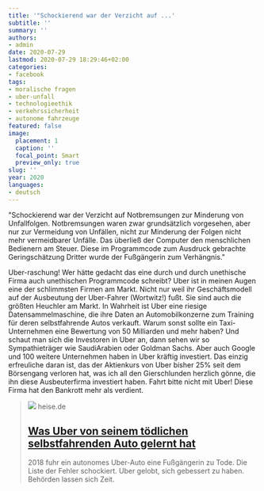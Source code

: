 ```yaml
---
title: '"Schockierend war der Verzicht auf ...'
subtitle: ''
summary: ''
authors:
- admin
date: 2020-07-29
lastmod: 2020-07-29 18:29:46+02:00
categories:
- facebook
tags:
- moralische fragen
- uber-unfall
- technologieethik
- verkehrssicherheit
- autonome fahrzeuge
featured: false
image:
  placement: 1
  caption: ''
  focal_point: Smart
  preview_only: true
slug: ''
year: 2020
languages:
- deutsch
---
```


"Schockierend war der Verzicht auf Notbremsungen zur Minderung von Unfallfolgen. Notbremsungen waren zwar grundsätzlich vorgesehen, aber nur zur Vermeidung von Unfällen, nicht zur Minderung der Folgen nicht mehr vermeidbarer Unfälle. Das überließ der Computer den menschlichen Bedienern am Steuer. Diese im Programmcode zum Ausdruck gebrachte Geringschätzung Dritter wurde der Fußgängerin zum Verhängnis."

Uber-raschung! Wer hätte gedacht das eine durch und durch unethische Firma auch unethischen Programmcode schreibt? Uber ist in meinen Augen eine der schlimmsten Firmen am Markt. Nicht nur weil ihr Geschäftsmodell auf der Ausbeutung der Uber-Fahrer (Wortwitz!) fußt. Sie sind auch die größten Heuchler am Markt. In Wahrheit ist Uber eine riesige Datensammelmaschine, die ihre Daten an Automobilkonzerne zum Training für deren selbstfahrende Autos verkauft. Warum sonst sollte ein Taxi-Unternehmen eine Bewertung von 50 Milliarden und mehr haben? Und schaut man sich die Investoren in Uber an, dann sehen wir so Sympathieträger wie SaudiArabien oder Goldman Sachs. Aber auch Google und 100 weitere Unternehmen haben in Uber kräftig investiert. Das einzig erfreuliche daran ist, das der Aktienkurs von Uber bisher 25% seit dem Börsengang verloren hat, was ich all den Gierschlunden herzlich gönne, die ihn diese Ausbeuterfirma investiert haben. Fahrt bitte nicht mit Uber! Diese Firma hat den Bankrott mehr als verdient.
> [![](https://heise.cloudimg.io/bound/1200x1200/q85.png-lossy-85.webp-lossy-85.foil1/_www-heise-de_/imgs/18/2/9/4/3/5/6/9/NSTB_Uber-f117981b02038730.jpeg)](https://www.heise.de/news/Was-Uber-von-seinem-toedlichen-selbstfahrenden-Auto-gelernt-hat-4857256.html)
> heise.de
> ## [Was Uber von seinem tödlichen selbstfahrenden Auto gelernt hat ](https://www.heise.de/news/Was-Uber-von-seinem-toedlichen-selbstfahrenden-Auto-gelernt-hat-4857256.html)
>
>2018 fuhr ein autonomes Uber-Auto eine Fußgängerin zu Tode. Die Liste der Fehler schockiert. Uber gelobt, sich gebessert zu haben. Behörden lassen sich Zeit.
